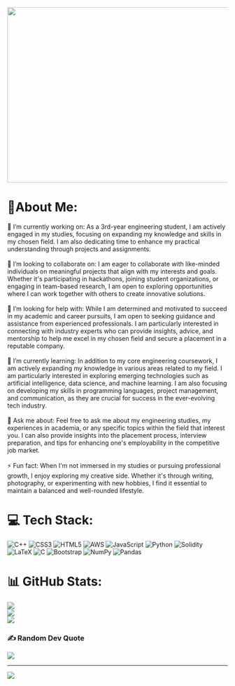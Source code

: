 <div align="center">
  <img src="https://github.com/pranav-nani/pranav-nani/assets/88759848/82844a26-270f-4015-8070-12af425296d1" width="1200" height="400"/>
</div>

# 💫About Me:
🔭 I’m currently working on: As a 3rd-year engineering student, I am actively engaged in my studies, focusing on expanding my knowledge and skills in my chosen field. I am also dedicating time to enhance my practical understanding through projects and assignments.<br><br>👯 I’m looking to collaborate on: I am eager to collaborate with like-minded individuals on meaningful projects that align with my interests and goals. Whether it's participating in hackathons, joining student organizations, or engaging in team-based research, I am open to exploring opportunities where I can work together with others to create innovative solutions.<br><br>🤝 I’m looking for help with: While I am determined and motivated to succeed in my academic and career pursuits, I am open to seeking guidance and assistance from experienced professionals. I am particularly interested in connecting with industry experts who can provide insights, advice, and mentorship to help me excel in my chosen field and secure a placement in a reputable company.<br><br>🌱 I’m currently learning: In addition to my core engineering coursework, I am actively expanding my knowledge in various areas related to my field. I am particularly interested in exploring emerging technologies such as artificial intelligence, data science, and machine learning. I am also focusing on developing my skills in programming languages, project management, and communication, as they are crucial for success in the ever-evolving tech industry.<br><br>💬 Ask me about: Feel free to ask me about my engineering studies, my experiences in academia, or any specific topics within the field that interest you. I can also provide insights into the placement process, interview preparation, and tips for enhancing one's employability in the competitive job market.<br><br>⚡ Fun fact: When I'm not immersed in my studies or pursuing professional growth, I enjoy exploring my creative side. Whether it's through writing, photography, or experimenting with new hobbies, I find it essential to maintain a balanced and well-rounded lifestyle.


# 💻 Tech Stack:
![C++](https://img.shields.io/badge/c++-%2300599C.svg?style=for-the-badge&logo=c%2B%2B&logoColor=white) ![CSS3](https://img.shields.io/badge/css3-%231572B6.svg?style=for-the-badge&logo=css3&logoColor=white) ![HTML5](https://img.shields.io/badge/html5-%23E34F26.svg?style=for-the-badge&logo=html5&logoColor=white) ![AWS](https://img.shields.io/badge/AWS-%23FF9900.svg?style=for-the-badge&logo=amazon-aws&logoColor=white) ![JavaScript](https://img.shields.io/badge/javascript-%23323330.svg?style=for-the-badge&logo=javascript&logoColor=%23F7DF1E) ![Python](https://img.shields.io/badge/python-3670A0?style=for-the-badge&logo=python&logoColor=ffdd54) ![Solidity](https://img.shields.io/badge/Solidity-%23363636.svg?style=for-the-badge&logo=solidity&logoColor=white) ![LaTeX](https://img.shields.io/badge/latex-%23008080.svg?style=for-the-badge&logo=latex&logoColor=white) ![C](https://img.shields.io/badge/c-%2300599C.svg?style=for-the-badge&logo=c&logoColor=white) ![Bootstrap](https://img.shields.io/badge/bootstrap-%23563D7C.svg?style=for-the-badge&logo=bootstrap&logoColor=white) ![NumPy](https://img.shields.io/badge/numpy-%23013243.svg?style=for-the-badge&logo=numpy&logoColor=white) ![Pandas](https://img.shields.io/badge/pandas-%23150458.svg?style=for-the-badge&logo=pandas&logoColor=white)
# 📊 GitHub Stats:
![](https://github-readme-stats.vercel.app/api?username=pranav-nani&theme=dark&hide_border=false&include_all_commits=false&count_private=false)<br/>
![](https://github-readme-streak-stats.herokuapp.com/?user=pranav-nani&theme=dark&hide_border=false)<br/>
![](https://github-readme-stats.vercel.app/api/top-langs/?username=pranav-nani&theme=dark&hide_border=false&include_all_commits=false&count_private=false&layout=compact)

### ✍️ Random Dev Quote
![](https://quotes-github-readme.vercel.app/api?type=horizontal&theme=radical)

---
[![](https://visitcount.itsvg.in/api?id=pranav-nani&icon=0&color=0)](https://visitcount.itsvg.in)

<!-- Proudly created with GPRM ( https://gprm.itsvg.in ) -->
